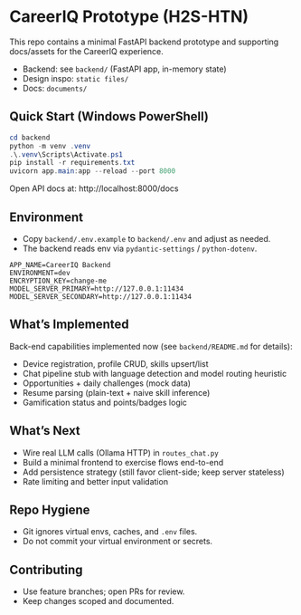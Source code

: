 # CareerIQ Prototype (H2S-HTN)

This repo contains a minimal FastAPI backend prototype and supporting docs/assets for the CareerIQ experience.

- Backend: see `backend/` (FastAPI app, in-memory state)
- Design inspo: `static files/`
- Docs: `documents/`

## Quick Start (Windows PowerShell)
```powershell
cd backend
python -m venv .venv
.\.venv\Scripts\Activate.ps1
pip install -r requirements.txt
uvicorn app.main:app --reload --port 8000
```
Open API docs at: http://localhost:8000/docs

## Environment
- Copy `backend/.env.example` to `backend/.env` and adjust as needed.
- The backend reads env via `pydantic-settings` / `python-dotenv`.

```env
APP_NAME=CareerIQ Backend
ENVIRONMENT=dev
ENCRYPTION_KEY=change-me
MODEL_SERVER_PRIMARY=http://127.0.0.1:11434
MODEL_SERVER_SECONDARY=http://127.0.0.1:11434
```

## What’s Implemented
Back-end capabilities implemented now (see `backend/README.md` for details):
- Device registration, profile CRUD, skills upsert/list
- Chat pipeline stub with language detection and model routing heuristic
- Opportunities + daily challenges (mock data)
- Resume parsing (plain-text + naive skill inference)
- Gamification status and points/badges logic

## What’s Next
- Wire real LLM calls (Ollama HTTP) in `routes_chat.py`
- Build a minimal frontend to exercise flows end-to-end
- Add persistence strategy (still favor client-side; keep server stateless)
- Rate limiting and better input validation

## Repo Hygiene
- Git ignores virtual envs, caches, and `.env` files.
- Do not commit your virtual environment or secrets.

## Contributing
- Use feature branches; open PRs for review.
- Keep changes scoped and documented.
